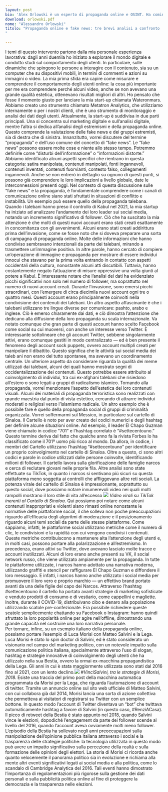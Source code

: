 ```yaml
---
layout: post
bio: 'Alex Orlowski è un esperto di propaganda online e OSINT. Ha cominciato a lavorare nel mondo della comunicazione in Italia e nel Regno Unito dall’età di 22 anni. Nel 2016 fonda Wateronmars (WOM Srl), una start-up italiana innovativa e un’agenzia specializzata nell’analisi dei dati, il cui obiettivo è implementare strategie di comunicazione data-driven per enti governativi o politici, organizzazioni non governative e vari brand. Con un team di sviluppatori ha creato Metatron Analytics, uno strumento di Big Data Analysis che consente di monitorare le reti sociali e di individuare reti automatizzate e account che diffondono fake news analizzando come queste informazioni sono diventate virali. Negli ultimi due anni Alex Orlowski è stato più volte citato dai media italiani ed europei per le sue indagini sulle strategie di disinformazione e sulle BOTnet, in Italia e in Spagna, e su come queste possano essere collegate alla propaganda russa. Ha anche scritto diversi articoli per la rivista Rolling Stone ed è stato ospite di Report, FanPage, PiazzaPulita e SkyTg24.'
download: orlowski.pdf
nome: "Alessandro Orlowski"
titolo: "Propaganda online e fake news: tre brevi analisi a confronto
"

---
```

I temi di questo intervento partono dalla mia personale esperienza lavorativa: dagli anni duemila ho iniziato a esplorare il mondo digitale e condotto studi sul comportamento degli utenti. In particolare, sulle dinamiche che spingono le persone a interagire con il contenuto, sia su un computer che su dispositivi mobili, in termini di commenti e azioni su immagini o video. La mia prima sfida era capire come misurare e comprendere il comportamento degli utenti online: la cosa più importante per me era comprendere perché alcuni video, anche se non avevano una grande qualità estetica, ottenevano risultati migliori di altri. Ho pensato che fosse il momento giusto per lanciare la mia start-up chiamata Wateronmars. Abbiamo creato uno strumento chiamato Metatron Analytics, che utilizziamo internamente o per i nostri clienti, che è uno strumento di monitoraggio e analisi dei dati degli utenti. Attualmente, la start-up è suddivisa in due parti principali. Una si concentra sul marketing digitale e sull’analisi digitale, mentre l’altra si dedica all’analisi degli estremismi e della propaganda online. Questo comprende la valutazione delle fake news e dei gruppi estremisti, sia di destra che di sinistra.
Innanzitutto, vorrei discutere del termine “propaganda” e dell’uso comune del concetto di “fake news”. Le “fake news” possono essere molte cose e niente allo stesso tempo. Potremmo definirle come “disturbi dell’informazione” o “informazioni distorte.” Abbiamo identificato alcuni aspetti specifici che rientrano in questa categoria: satira manipolata, contenuti manipolati, fonti ingannevoli, contenuti inventati, contenuti fuorvianti, contesto falso, collegamenti ingannevoli. Anche se non entrerò in dettaglio su ognuno di questi punti, si possono già comprendere le loro implicazioni a livello globale, date le interconnessioni presenti oggi. 
Nel contesto di questa discussione sulle “fake news” e la propaganda, è fondamentale comprendere come i canali di comunicazione online siano stati sfruttati in situazioni di conflitto e instabilità. Un esempio può essere quello della propaganda talebana. Quando i talebani hanno preso il controllo di Kabul nel 2021, la mia startup ha iniziato ad analizzare l’andamento dei loro leader sui social media, notando un incremento significativo di follower. Ciò che ha suscitato la mia attenzione è che molti di questi nuovi account erano stati creati esattamente in concomitanza con gli avvenimenti. Alcuni erano stati creati addirittura prima dell’invasione, come se fosse noto che si doveva preparare una sorta di campagna di propaganda online. Molte delle informazioni che hanno condiviso sembravano intenzionali da parte dei talebani, mirando a trasmettere un’immagine positiva. In altre parole, hanno cercato di compiere un’operazione di immagine e propaganda per mostrare di essere individui innocui che stavano per la prima volta entrando in contatto con aspetti occidentali della cultura, nonostante alcuni atti discutibili. Tuttavia, hanno costantemente negato l’attuazione di misure oppressive una volta giunti al potere a Kabul. È interessante notare che l’analisi dei dati ha evidenziato picchi significativi non solo nel numero di follower, ma soprattutto nel numero di nuovi account creati. Durante l’invasione, sono emersi picchi straordinari, con l’emergere di circa diecimila nuovi account ogni tre o quattro mesi. Questi account erano principalmente coinvolti nella condivisione dei contenuti dei talebani.
Un altro aspetto affascinante è che i talebani utilizzano tre lingue diverse per comunicare: pashto, arabo e inglese. Ciò è emerso chiaramente dai dati, e ciò dimostra l’attenzione che dedicano alla diffusione della loro propaganda su scala internazionale. Va notato comunque che gran parte di questi account hanno scelto Facebook come social su cui muoversi, con anche un interesse verso Twitter. È interessante sottolineare che gli account Twitter, sebbene singolarmente attivi, erano comunque gestiti in modo centralizzato — ed è ben presente il fenomeno degli account sock puppets, ovvero account multipli creati per manipolare il dibattito. Questo significa che le attività sui social media dei taleb  ani non erano del tutto spontanee, ma avevano un coordinamento centrale. Un ulteriore aspetto da considerare riguarda la qualità dei meme utilizzati dai talebani, alcuni dei quali hanno mostrato segni di occidentalizzazione dei contenuti. Questo potrebbe essere attribuito al coinvolgimento di individui, tra cui ex-afghani talebani che risiedono all’estero o sono legati a gruppi di radicalismo islamico. Tornando alla propaganda, vorrei menzionare l’aspetto dell’estetica dei loro contenuti visuali. Alcuni dei materiali di propaganda terroristica sono realizzati con grande maestria dal punto di vista estetico, cercando di attrarre individui moderati o religiosi verso l’islamismo radicale. 
Un altro esempio che è possibile fare è quello della propaganda social di gruppi di criminalità organizzata. Vorrei soffermarmi sul Messico, in particolare sul cartello di Sinaloa. Il Cartello è noto per aver creato dei codici numerici e degli hashtag per definire alcune situazioni online. Ad esempio, il leader El Chapo Guzman viene chiamato in codice “701” e l’hashtag correlato è “#settecentouno.” Questo termine deriva dal fatto che qualche anno fa la rivista Forbes lo ha classificato come il 701º uomo più ricco al mondo. Da allora, in codice, i membri del Cartello utilizzano l’hashtag “#settecentouno” per identificare un proprio coinvolgimento nel cartello di Sinaloa. Oltre a questo, ci sono altri codici e parole in codice utilizzati dalle persone coinvolte, identificando milioni di follower. Il cartello lavora sulla glorificazione delle famiglie narcos e cerca di reclutare giovani nelle proprie fila.
Altre analisi sono state effettuate su TikTok, in quanto i narcos si sentivano più sicuri su questa piattaforma meno soggetta ai controlli che affliggevano altre reti sociali. 
La potenza virale del cartello di Sinaloa è impressionante, soprattutto su questo social, dove possiamo notare innumerevoli video nei quali molti rampolli mostrano il loro stile di vita all’eccesso ![]({{site.url}}{{site.baseurl}}/interventi/Orlowski-47.jpg) *Video virali su TikTok inerenti al Cartello di Sinaloa*. Qui possiamo poi notare come alcuni contenuti inappropriati e violenti siano rimasti online nonostante le normative delle piattaforme social, il che solleva non poche preoccupazioni riguardo all’efficacia degli algoritmi di moderazione e il posizionamento riguardo alcuni temi sociali da parte delle stesse piattaforme. Come sappiamo, infatti, le piattaforme social utilizzano metriche come il numero di clic, le condivisioni e la rapidità con cui vengono condivisi i contenuti. Queste metriche contribuiscono a mantenere alta l’attenzione degli utenti e, in molti casi, possono portare alla polarizzazione e all’estremismo. In precedenza, erano attivi su Twitter, dove avevano lasciato molte tracce e account inutilizzati. Alcuni di loro erano anche presenti su VK, il social network russo, che viene utilizzato ampiamente per la propaganda. In tutte le piattaforme utilizzate, i narcos hanno adottato una narrativa moderna, utilizzando graffiti e stencil per raffigurare El Chapo Guzman e diffondere il loro messaggio. E infatti, i narcos hanno anche utilizzato i social media per promuovere il loro vero e proprio marchio — un effettivo brand portato avanti da una delle figlie del capo dei Narcos. Attraverso l’hashtag #settecentouno il cartello ha portato avanti strategie di marketing sofisticate e venduto prodotti di consumo e di vestiario, come cappellini e magliette. Inoltre, durante il COVID-19, distribuivano cibo e denaro alla popolazione utilizzando scatole pre-confezionate. Era possibile richiedere queste scatole semplicemente chattando su Facebook o Instagram: hanno quindi sfruttato la loro popolarità online per agire nell’offline, dimostrando una grande capacità nel costruire una loro narrativa personale.  
Per tornare, infine, su un esempio italiano della propaganda online, possiamo portare l’esempio di Luca Morisi con Matteo Salvini e la Lega. Luca Morisi è stato lo spin doctor di Salvini, ed è stato considerato un visionario nel campo del marketing politico, con un notevole impatto sulla comunicazione politica italiana, specialmente attraverso l’uso di slogan, hashtag e strategie innovative di coinvolgimento degli utenti che ha utilizzato nella sua Bestia, ovvero la ormai ex-macchina propagandistica della Lega. Gli anni in cui è stata maggiormente utilizzata sono stati dal 2016 fino al 2021, con un lento declino.![]({{site.url}}{{site.baseurl}}/interventi/Orlowski-48.jpg) *#VinciSalvini, tra le strategie di Morisi, 2018.*  Esiste una traccia del primo post della macchina automatica programmata da Morisi per la Lega, che riguarda l’automazione di account di twitter. Tramite un annuncio online sul sito web ufficiale di Matteo Salvini, con cui collabora già dal 2014, Morisi lancia una sorta di azione collettiva che permetteva ai visitatori di registrarsi su Twitter con un semplice bottone. In questo modo l’account di Twitter diventava un “bot” che twittava automaticamente hashtag a favore di Salvini (in questo caso, #RenziACasa). Il picco di retweet della Bestia è stato appunto nel 2018, quando Salvini vince le elezioni, dopodiché l’engagement da parte dei follower scende al livello del 2016, quando l’account aveva ovviamente molti meno follower. L’episodio della Bestia ha sollevato negli anni preoccupazioni sulla manipolazione dell’opinione pubblica italiana attraverso i social e la trasparenza delle strategie politiche: la tecnologia utilizzata in questo modo può avere un impatto significativo sulla percezione della realtà e sulla formazione delle opinioni degli elettori. La storia di Morisi ci ricorda anche quanto velocemente il panorama politico sia in evoluzione e richiama alla mente altri eventi significativi legati ai social media e alla politica, come lo scandalo di Cambridge Analytica del 2016. Tali eventi hanno dimostrato l’importanza di regolamentazioni più rigorose sulla gestione dei dati personali e sulla pubblicità politica online al fine di proteggere la democrazia e la trasparenza nelle elezioni.


